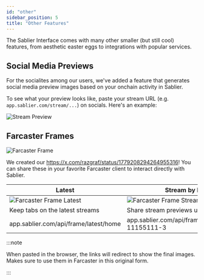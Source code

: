 ```yaml
---
id: "other"
sidebar_position: 5
title: "Other Features"
---
```


The Sablier Interface comes with many other smaller (but still cool) features, from aesthetic easter eggs to
integrations with popular services.

## Social Media Previews

For the socialites among our users, we've added a feature that generates social media preview images based on your
onchain activity in Sablier.

To see what your preview looks like, paste your stream URL (e.g. `app.sablier.com/stream/...`) on socials. Here's an
example:

![Stream Preview](/screenshots/stream-preview.webp)

## Farcaster Frames

![Farcaster Frame](/img/frame/farcaster.webp)

We created our https://x.com/razgraf/status/1779208294264955316! You can share these in your favorite Farcaster client
to interact directly with Sablier.

| Latest                                                  | Stream by ID                                            |
| ------------------------------------------------------- | ------------------------------------------------------- |
| ![Farcaster Frame Latest](/img/frame/frame-latest.webp) | ![Farcaster Frame Stream](/img/frame/frame-stream.webp) |
| Keep tabs on the latest streams                         | Share stream previews using their ID                    |
| app.sablier.com/api/frame/latest/home                   | app.sablier.com/api/frame/stream/LL2-11155111-3         |

:::note

When pasted in the browser, the links will redirect to show the final images. Makes sure to use them in Farcaster in
this original form.

:::
